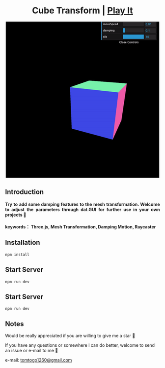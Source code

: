 <h1 align="center">
Cube Transform | <a href="https://tomhsiao1260.github.io/cube-transform/" target="_blank">Play It<a/>
</h1>

<p align="center">
    <img src="./src/assets/cube-transform.gif" width="500px"/>
</p>

## Introduction

<h4 align="justify">
Try to add some damping features to the mesh transformation. Welcome to adjust the parameters through dat.GUI for further use in your own projects 🎉
<h4/>

<h4>
keywords： Three.js, Mesh Transformation, Damping Motion, Raycaster
<h4/>

## Installation

```
npm install
```

## Start Server

```
npm run dev
```

## Start Server

```
npm run dev
```

## Notes

<p>Would be really appreciated if you are willing to give me a star 🎉</p>
<p>If you have any questions or somewhere I can do better, welcome to send an issue or e-mail to me 🙏</p>

e-mail: tomtogo1260@gmail.com


